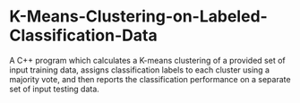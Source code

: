 # K-Means-Clustering-on-Labeled-Classification-Data
A C++ program which calculates a K-means clustering of a provided set of input training data, assigns classification labels to each cluster using a majority vote, and then reports the classification performance on a separate set of input testing data.
